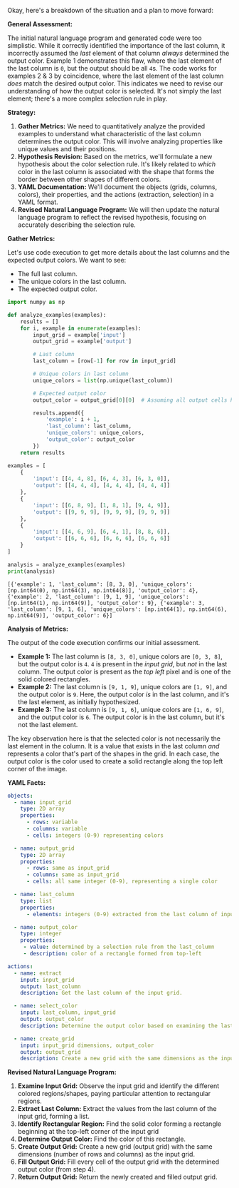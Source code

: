 Okay, here's a breakdown of the situation and a plan to move forward:

**General Assessment:**

The initial natural language program and generated code were too simplistic. While it correctly identified the importance of the last column, it incorrectly assumed the *last* element of that column *always* determined the output color. Example 1 demonstrates this flaw, where the last element of the last column is `0`, but the output should be all `4`s. The code works for examples 2 & 3 by coincidence, where the last element of the last column *does* match the desired output color. This indicates we need to revise our understanding of how the output color is selected. It's not simply the last element; there's a more complex selection rule in play.

**Strategy:**

1.  **Gather Metrics:** We need to quantitatively analyze the provided examples to understand what characteristic of the last column determines the output color. This will involve analyzing properties like unique values and their positions.
2.  **Hypothesis Revision:** Based on the metrics, we'll formulate a new hypothesis about the color selection rule. It's likely related to *which* color in the last column is associated with the shape that forms the border between other shapes of different colors.
3.  **YAML Documentation:** We'll document the objects (grids, columns, colors), their properties, and the actions (extraction, selection) in a YAML format.
4.  **Revised Natural Language Program:** We will then update the natural language program to reflect the revised hypothesis, focusing on accurately describing the selection rule.

**Gather Metrics:**

Let's use code execution to get more details about the last columns and the expected output colors. We want to see:

*   The full last column.
*   The unique colors in the last column.
*   The expected output color.


``` python
import numpy as np

def analyze_examples(examples):
    results = []
    for i, example in enumerate(examples):
        input_grid = example['input']
        output_grid = example['output']

        # Last column
        last_column = [row[-1] for row in input_grid]

        # Unique colors in last column
        unique_colors = list(np.unique(last_column))

        # Expected output color
        output_color = output_grid[0][0]  # Assuming all output cells have the same color

        results.append({
            'example': i + 1,
            'last_column': last_column,
            'unique_colors': unique_colors,
            'output_color': output_color
        })
    return results

examples = [
    {
        'input': [[4, 4, 8], [6, 4, 3], [6, 3, 0]],
        'output': [[4, 4, 4], [4, 4, 4], [4, 4, 4]]
    },
    {
        'input': [[6, 8, 9], [1, 8, 1], [9, 4, 9]],
        'output': [[9, 9, 9], [9, 9, 9], [9, 9, 9]]
    },
    {
        'input': [[4, 6, 9], [6, 4, 1], [8, 8, 6]],
        'output': [[6, 6, 6], [6, 6, 6], [6, 6, 6]]
    }
]

analysis = analyze_examples(examples)
print(analysis)


```
```
[{'example': 1, 'last_column': [8, 3, 0], 'unique_colors': [np.int64(0), np.int64(3), np.int64(8)], 'output_color': 4}, {'example': 2, 'last_column': [9, 1, 9], 'unique_colors': [np.int64(1), np.int64(9)], 'output_color': 9}, {'example': 3, 'last_column': [9, 1, 6], 'unique_colors': [np.int64(1), np.int64(6), np.int64(9)], 'output_color': 6}]

```
**Analysis of Metrics:**

The output of the code execution confirms our initial assessment.

*   **Example 1:** The last column is `[8, 3, 0]`, unique colors are `[0, 3, 8]`, but the output color is `4`.  `4` is present in the *input grid*, but *not* in the last column. The output color is present as the *top left* pixel and is one of the solid colored rectangles.
*   **Example 2:** The last column is `[9, 1, 9]`, unique colors are `[1, 9]`, and the output color is `9`. Here, the output color *is* in the last column, and it's the last element, as initially hypothesized.
*   **Example 3:** The last column is `[9, 1, 6]`, unique colors are `[1, 6, 9]`, and the output color is `6`. The output color is in the last column, but it's not the last element.

The key observation here is that the selected color is not necessarily the last element in the column. It is a value that exists in the last column *and* represents a color that's part of the shapes in the grid. In each case, the output color is the color used to create a solid rectangle along the top left corner of the image.

**YAML Facts:**


```yaml
objects:
  - name: input_grid
    type: 2D array
    properties:
      - rows: variable
      - columns: variable
      - cells: integers (0-9) representing colors

  - name: output_grid
    type: 2D array
    properties:
      - rows: same as input_grid
      - columns: same as input_grid
      - cells: all same integer (0-9), representing a single color

  - name: last_column
    type: list
    properties:
      - elements: integers (0-9) extracted from the last column of input_grid

  - name: output_color
    type: integer
    properties:
     - value: determined by a selection rule from the last_column
     - description: color of a rectangle formed from top-left

actions:
  - name: extract
    input: input_grid
    output: last_column
    description: Get the last column of the input grid.

  - name: select_color
    input: last_column, input_grid
    output: output_color
    description: Determine the output color based on examining the last column and finding color of top-left rectangle.

  - name: create_grid
    input: input_grid dimensions, output_color
    output: output_grid
    description: Create a new grid with the same dimensions as the input grid, filled with the output_color.
```


**Revised Natural Language Program:**

1.  **Examine Input Grid:** Observe the input grid and identify the different colored regions/shapes, paying particular attention to rectangular regions.
2.  **Extract Last Column:** Extract the values from the last column of the input grid, forming a list.
3.  **Identify Rectangular Region:** Find the solid color forming a rectangle beginning at the top-left corner of the input grid
4.  **Determine Output Color:** Find the color of this rectangle.
5.  **Create Output Grid:** Create a new grid (output grid) with the same dimensions (number of rows and columns) as the input grid.
6.  **Fill Output Grid:** Fill every cell of the output grid with the determined output color (from step 4).
7.  **Return Output Grid:** Return the newly created and filled output grid.
